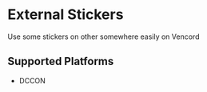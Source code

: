 # External Stickers

Use some stickers on other somewhere easily on Vencord

## Supported Platforms

- DCCON
